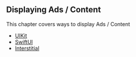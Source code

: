 ## Displaying Ads / Content

This chapter covers ways to display Ads / Content

- [UIKit](displaying-player-uikit.md)
- [SwiftUI](displaying-player-swiftui.md)
- [Interstitial](interstitial-launch.md)
